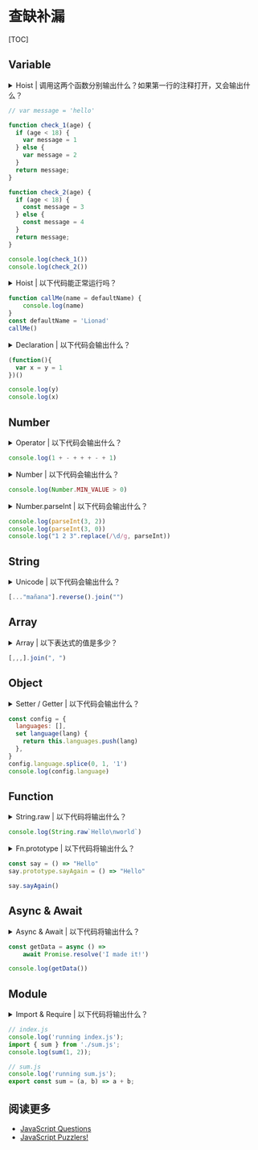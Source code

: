 # 查缺补漏

[TOC]

## Variable

<details>
    <summary>Hoist | 调用这两个函数分别输出什么？如果第一行的注释打开，又会输出什么？</summary>
    <p>
        由于变量提升，check_1 会返回 undefined，check_2 中的 const 不提升，会报错；
        如果打开注释，check_1 的逻辑不变，check_2 中会返回 window.message 的值 'hello'。
    </p>
</details>

```js
// var message = 'hello'

function check_1(age) {
  if (age < 18) {
    var message = 1
  } else {
    var message = 2
  }
  return message;
}

function check_2(age) {
  if (age < 18) {
    const message = 3
  } else {
    const message = 4
  }
  return message;
}

console.log(check_1())
console.log(check_2())
```

<details>
    <summary>Hoist | 以下代码能正常运行吗？</summary>
    <p>因为调用 callMe 之前，defaultName 已经初始化完成了，所以 `name = defaultName` 不会报错。代码可以正常运行。</p>
</details>

```js
function callMe(name = defaultName) {
    console.log(name)
}
const defaultName = 'Lionad'
callMe()
```

<details>
    <summary>Declaration | 以下代码会输出什么？</summary>
    <p>1 和 Error。注意，y 会被声明为全局变量，如果你想避免这种情况发生，那就使用严格模式吧。</p>
</details>


```js
(function(){
  var x = y = 1
})()

console.log(y)
console.log(x)
```

## Number

<details>
    <summary>Operator | 以下代码会输出什么？</summary>
    <p>答案是 2；注意符号之间有空格，所以别误认为出现了自增符号。</p>
</details>

```js
console.log(1 + - + + + - + 1)
```

<details>
    <summary>Number | 以下代码会输出什么？</summary>
    <p>Number.MIN_VALUE 意味着在 JS 中最接近 0 的数，它大于 0。</p>
</details>

```js
console.log(Number.MIN_VALUE > 0)
```

<details>
    <summary>Number.parseInt | 以下代码会输出什么？</summary>
    <p>parseInt 意味着将某个数字转换为 10 进制数显示，第二个参数需传入该数字的原本进制。第一条语句输出 NaN，因为 3 非二进制；第二条语句输出 3，因为传入错误的进制数会导致回退回十进制；第三条语句输出“1 NaN 3”，因为 replace 会给其回调函数传入不止一个参数。实际上可看作 parseInt 调用了 [[1, 0], [2, 2], [3, 4]]</p>
</details>

```js
console.log(parseInt(3, 2))
console.log(parseInt(3, 0))
console.log("1 2 3".replace(/\d/g, parseInt))
```

## String

<details>
    <summary>Unicode | 以下代码会输出什么？</summary>
    <p>见：https://cjting.me/2018/07/22/js-and-unicode/</p>
</details>

```js
[..."mañana"].reverse().join("")
```

## Array

<details>
    <summary>Array | 以下表达式的值是多少？</summary>
    <p>“[,,]”。尽管 map 函数会跳过数组空项，但是 join 不会。同时，因为 JS 允许数组末尾空格，所以 [,,,] 只包含 3 个空项。</p>
</details>

```js
[,,,].join(", ")
```

## Object

<details>
    <summary>Setter / Getter | 以下代码会输出什么？</summary>
    <p>会报错。字面量定义 Setter 和 Getter 必须成双成对，不然没定义则回退为 undefined，所以在 splice 方法调用时，该段代码会报错。</p>
</details>

```js
const config = {
  languages: [],
  set language(lang) {
    return this.languages.push(lang)
  },
}
config.language.splice(0, 1, '1')
console.log(config.language)
```

## Function

<details>
    <summary>String.raw | 以下代码将输出什么？</summary>
    <p>“Hello\nworld”。String.raw 返回一段不对特殊字符转移的字符串。它可以作为函数调用，但是要传特定格式的参数，比较麻烦，所以一般作为模板字符串的标记使用。</p>
</details>

```js
console.log(String.raw`Hello\nworld`)
```

<details>
    <summary>Fn.prototype | 以下代码将输出什么？</summary>
    <p>会报错。箭头函数没有 prototype。</p>
</details>

```js
const say = () => "Hello"
say.prototype.sayAgain = () => "Hello"

say.sayAgain()
```

## Async & Await

<details>
    <summary>Async & Await | 以下代码将输出什么？</summary>
    <p>Promise {&lt;pending&gt;}。Await 会等待 Promise 的执行，但是仍然返回 Promise，所以 getData 需要调用 then 方法才能拿到结果。</p>
</details>

```js
const getData = async () => 
    await Promise.resolve('I made it!')

console.log(getData())
```

## Module

<details>
    <summary>Import & Require | 以下代码将输出什么？</summary>
    <p>关键字 Import 引入模块时，会对模块进行预检与解析，所以模块中的代码会先执行；如果是 Require 的话，由于是动态引入，所以模块中的代码不会先执行。</p>
</details>

```js
// index.js
console.log('running index.js');
import { sum } from './sum.js';
console.log(sum(1, 2));

// sum.js
console.log('running sum.js');
export const sum = (a, b) => a + b;
```

## 阅读更多

* [JavaScript Questions](https://github.com/lydiahallie/javascript-questions)
* [JavaScript Puzzlers!](http://javascript-puzzlers.herokuapp.com/)